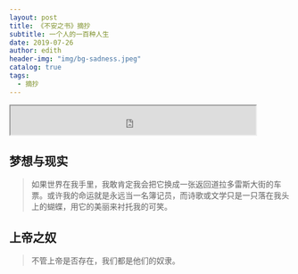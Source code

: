 ```yaml
---
layout: post
title: 《不安之书》摘抄
subtitle: 一个人的一百种人生
date: 2019-07-26
author: edith
header-img: "img/bg-sadness.jpeg"
catalog: true
tags: 
  - 摘抄
---
```


<p><iframe border="0" width="440" height="52" src="https://music.163.com/song/media/outer/url?id=17241486.mp3"></iframe></p>

## 梦想与现实

> 如果世界在我手里，我敢肯定我会把它换成一张返回道拉多雷斯大街的车票。或许我的命运就是永远当一名簿记员，而诗歌或文学只是一只落在我头上的蝴蝶，用它的美丽来衬托我的可笑。

## 上帝之奴

> 不管上帝是否存在，我们都是他们的奴隶。

